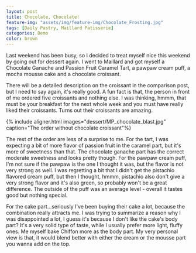```yaml
---
layout: post
title: Chocolate, Chocolate!
feature-img: "assets/img/feature-img/Chocolate_Frosting.jpg"
tags: [Daily Pastry, Maillard Patisserie]
categories: Demo
color: brown
---
```


Last weekend has been busy, so I decided to treat myself nice this weekend by going out for dessert again. I went to Maillard and got myself a Chocolate Ganache and Passion Fruit Caramel Tart, a pawpaw cream puff, a mocha mousse cake and a chocolate croissant.

There will be a detailed description on the croissant in the comparison post, but I need to say again, it's really good. A fun fact is that, the person in front of me ordered five croissants and nothing else. I was thinking, hmmm, that must be your breakfast for the next whole week and you must have really liked their croissants. Turns out their croissants are amazing.

{% include aligner.html images="dessert/MP_chocolate_blast.jpg" caption="The order without chocolate croissant"%}

The rest of the order are less of a surprise to me. For the tart, I was expecting a bit of more flavor of passion fruit in the caramel part, but it's more of sweetness than that. The chocolate ganache part has the correct moderate sweetness and looks pretty though. For the pawpaw cream puff, I'm not sure if the pawpaw is the one I thought it was, but the flavor is not very strong as well. I was regretting a bit that I didn't get the pistachio flavored cream puff, but then I thought, hmmm, pistachio also don't give a very strong flavor and it's also green, so probably won't be a great difference. The outside of the puff was an average level - overall it tastes good but nothing special.

For the cake part...seriously I've been buying their cake a lot, because the combination really attracts me. I was trying to summarize a reason why I was disappointed a lot, I guess it's because I don't like the cake's body part? It's a very solid type of taste, while I usually prefer more light, fluffy ones. Me myself bake Chiffon more as the body part. My very personal view is that, it would blend better with either the cream or the mousse part you wanna add on the top. 
